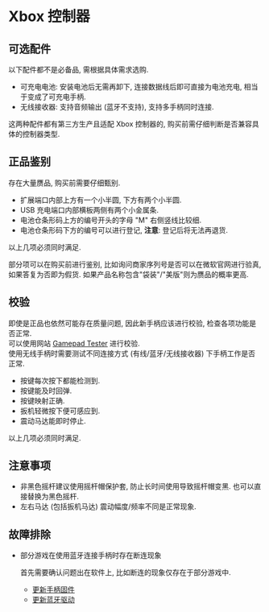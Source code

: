 # Xbox 控制器

## 可选配件

以下配件都不是必备品, 需根据具体需求选购.

- 可充电电池: 安装电池后无需再卸下, 连接数据线后即可直接为电池充电, 相当于变成了可充电手柄.
- 无线接收器: 支持音频输出 (蓝牙不支持), 支持多手柄同时连接.

这两种配件都有第三方生产且适配 Xbox 控制器的, 购买前需仔细判断是否兼容具体的控制器类型.

## 正品鉴别

存在大量赝品, 购买前需要仔细甄别.

- 扩展端口内部上方有一个小半圆, 下方有两个小半圆.
- USB 充电端口内部横板两侧有两个小金属条.
- 电池仓条形码上方的编号开头的字母 "M" 右侧竖线比较细.
- 电池仓条形码下方的编号可以进行登记, **注意**: 登记后将无法再退货.

以上几项必须同时满足.

部分项可以在购买前进行鉴别, 比如询问商家序列号是否可以在微软官网进行验真, 如果答复为否即为假货. 如果产品名称包含"袋装"/"美版"则为赝品的概率更高.

## 校验

即使是正品也依然可能存在质量问题, 因此新手柄应该进行校验, 检查各项功能是否正常.  
可以使用网站 [Gamepad Tester](https://gamepad-tester.com/) 进行校验.  
使用无线手柄时需要测试不同连接方式 (有线/蓝牙/无线接收器) 下手柄工作是否正常.

- 按键每次按下都能检测到.
- 按键能及时回弹.
- 按键映射正确.
- 扳机轻微按下便可感应到.
- 震动马达能即时停止.

以上几项必须同时满足.

## 注意事项

- 非黑色摇杆建议使用摇杆帽保护套, 防止长时间使用导致摇杆帽变黑. 也可以直接替换为黑色摇杆.
- 左右马达 (包括扳机马达) 震动幅度/频率不同是正常现象.

## 故障排除

- 部分游戏在使用蓝牙连接手柄时存在断连现象

    首先需要确认问题出在软件上, 比如断连的现象仅存在于部分游戏中.

    - [更新手柄固件](https://www.microsoft.com/en-au/p/xbox-accessories/9nblggh30xj3?rtc=1&activetab=pivot:overviewtab)
    - [更新蓝牙驱动](https://www.intel.com/content/www/us/en/download/18649/intel-wireless-bluetooth-drivers-for-windows-10-and-windows-11.html)
